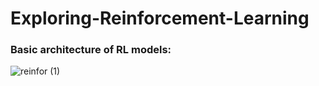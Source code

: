 # Exploring-Reinforcement-Learning

### Basic architecture of RL models:
![reinfor (1)](https://user-images.githubusercontent.com/75041273/134990199-6e478acf-9c03-4e17-9e08-ee6d8057fa5f.png)
